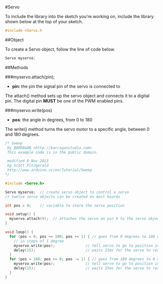 #Servo

To include the library into the sketch you're working on, include the library shown below at the top of your sketch.

```c++
#include <Servo.h
```

##Object

To create a Servo object, follow the line of code below. 

```c++
Servo myservo;
```

##Methods

###myservo.attach(pin);

* **pin**: the pin the signal pin of the servo is connected to

The attach() method sets up the servo object and connects it to a digital pin. The digital pin **MUST** be one of the PWM enabled pins.

###myservo.write(pos)

* **pos**: the angle in degrees, from 0 to 180

The write() method turns the servo motor to a specific angle, between 0 and 180 degrees.

```c++
/* Sweep
 by BARRAGAN <http://barraganstudio.com>
 This example code is in the public domain.

 modified 8 Nov 2013
 by Scott Fitzgerald
 http://www.arduino.cc/en/Tutorial/Sweep
*/

#include <Servo.h>

Servo myservo;  // create servo object to control a servo
// twelve servo objects can be created on most boards

int pos = 0;    // variable to store the servo position

void setup() {
  myservo.attach(9);  // attaches the servo on pin 9 to the servo object
}

void loop() {
  for (pos = 0; pos <= 180; pos += 1) { // goes from 0 degrees to 180 degrees
    // in steps of 1 degree
    myservo.write(pos);              // tell servo to go to position in variable 'pos'
    delay(15);                       // waits 15ms for the servo to reach the position
  }
  for (pos = 180; pos >= 0; pos -= 1) { // goes from 180 degrees to 0 degrees
    myservo.write(pos);              // tell servo to go to position in variable 'pos'
    delay(15);                       // waits 15ms for the servo to reach the position
  }
}
```